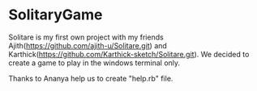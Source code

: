 # SolitaryGame

Solitare is my first own project with my friends Ajith(https://github.com/ajith-u/Solitare.git) and Karthick(https://github.com/Karthick-sketch/Solitare.git). We decided to create a game to play in the windows terminal only.

Thanks to Ananya help us to create "help.rb" file.
